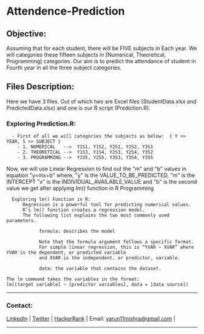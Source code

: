 # Attendence-Prediction
## Objective:
Assuming that for each student, there will be FIVE  subjects in Each year. We will categories these fifteen subjects in [Numerical, Theoretical,  Programming] categories. Our aim is to predict the attendance of student in Fourth  year in all the three subject categories.

## Files Description:
Here we have 3 files. Out of which two are Excel files (StudentData.xlsx and PredictedData.xlsx) and one is our R script (Prediction.R).

### Exploring Prediction.R:
```
  - First of all we will categories the subjects as below:  { Y >> YEAR, S >> SUBJECT }
    - 1. NUMERICAL   -->  Y1S1, Y1S2, Y2S1, Y2S2, Y3S1
    - 2. THEORETICAL -->  Y1S3, Y1S4, Y2S3, Y2S4, Y3S2
    - 3. PROGRAMMING -->  Y1S5, Y2S5, Y3S3, Y3S4, Y3S5
```
    
Now, we will use Linear Regression to find out the "m" and "b" values in equation "y=mx+b" where,
            "y" is the VALUE_TO_BE_PREDICTED,
            "m" is the INTERCEPT
            "x" is the INDIVIDUAL_AVAILABLE_VALUE and
            "b" is the second value we get after applying lm() function in R Programming
            
      Exploring lm() Function in R:
          Regression is a powerful tool for predicting numerical values.
          R’s lm() function creates a regression model.
          The following list explains the two most commonly used parameters.
          
                formula: describes the model

                Note that the formula argument follows a specific format. 
                For simple linear regression, this is “YVAR ~ XVAR” where YVAR is the dependent, or predicted variable 
                and XVAR is the independent, or predictor, variable.
    
                data: the variable that contains the dataset.
```
The lm command takes the variables in the format:
lm([target variable] ~ [predictor variables], data = [data source])
```

---
### Contact:
[LinkedIn](https://www.linkedin.com/in/varun-mishra-as-hactivistvm) |
[Twitter](https://twitter.com/_VarunM) |
[HackerRank](https://www.hackerrank.com/hacktivistvm) |
 Email:  varun11mishra@gmail.com |

---
